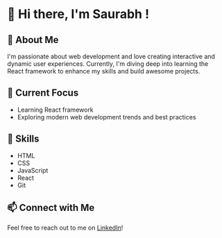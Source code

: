 # 👋 Hi there, I'm Saurabh !

## 👀 About Me
I'm passionate about web development and love creating interactive and dynamic user experiences. Currently, I'm diving deep into learning the React framework to enhance my skills and build awesome projects.

## 🌱 Current Focus
- Learning React framework
- Exploring modern web development trends and best practices

## 🔧 Skills
- HTML
- CSS
- JavaScript
- React
- Git

## 📫 Connect with Me
Feel free to reach out to me on [LinkedIn](https://www.linkedin.com/in/saurabh-kemdarane/)!
